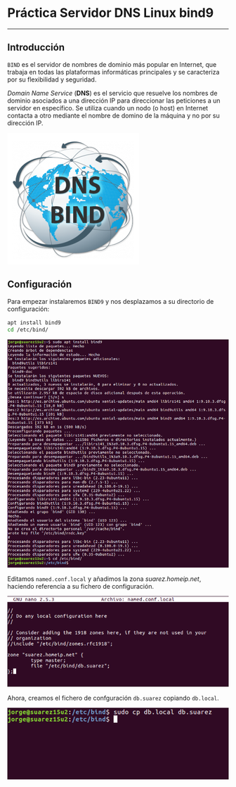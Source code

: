 
# Práctica Servidor DNS Linux bind9

---

## Introducción

`BIND` es el servidor de nombres de dominio más popular en Internet, que trabaja en todas las plataformas informáticas principales y se caracteriza por su flexibilidad y seguridad.

*Domain Name Service* (**DNS**) es el servicio que resuelve los nombres de dominio asociados a una dirección IP para direccionar las peticiones a un servidor en específico. Se utiliza cuando un nodo (o host) en Internet contacta a otro mediante el nombre de domino de la máquina y no por su dirección IP.

![Imagen introductoria](./images/dns-bind.png)

## Configuración

Para empezar instalaremos `BIND9` y nos desplazamos a su directorio de configuración:

~~~bash
apt install bind9
cd /etc/bind/
~~~

![](./images/install-bind.png)

Editamos `named.conf.local` y añadimos la zona *suarez.homeip.net*, haciendo referencia a su fichero de configuración.

![](./images/nombre-zona.png)

Ahora, creamos el fichero de confguración `db.suarez` copiando `db.local`.

![](./images/copiar-local.png)

##

##

##
